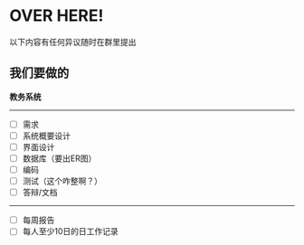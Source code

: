 # OVER HERE!
以下内容有任何异议随时在群里提出

## 我们要做的
**教务系统**
***
- [ ] 需求
- [ ] 系统概要设计
- [ ] 界面设计
- [ ] 数据库（要出ER图）
- [ ] 编码
- [ ] 测试（这个咋整啊？）
- [ ] 答辩/文档
***
- [ ] 每周报告
- [ ] 每人至少10日的日工作记录
